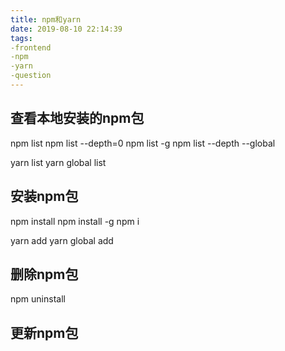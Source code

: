 ```yaml
---
title: npm和yarn
date: 2019-08-10 22:14:39
tags:
-frontend
-npm
-yarn
-question
---
```


## 查看本地安装的npm包

npm list
npm list --depth=0 
npm list -g
npm list --depth --global

yarn list
yarn global list

## 安装npm包

npm install
npm install -g
npm i

yarn add
yarn global add

## 删除npm包

npm uninstall 

## 更新npm包
